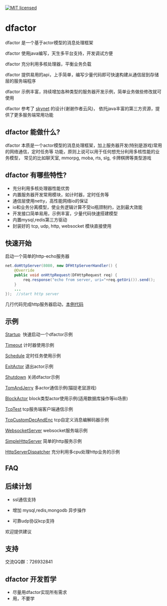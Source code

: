 [![MIT licensed](https://img.shields.io/badge/license-MIT-blue.svg)](./LICENSE)

# dfactor

dfactor 是一个基于actor模型的消息处理框架

dfactor 使用java编写，天生多平台支持，开发调试方便

dfactor 充分利用多核处理器，平衡业务负载

dfactor 提供易用的api，上手简单，编写少量代码即可快速构建从通信层到存储层的服务端程序

dfactor 示例丰富，持续增加各种类型的服务器开发示例，简单业务做些修改就可使用

dfactor 参考了 [skynet](https://github.com/cloudwu/skynet) 的设计(谢谢作者云风)，
依托java丰富的第三方资源，提供了更多服务端常用功能


## dfactor 能做什么?

dfactor 本质是一个actor模型的消息处理框架，加上服务器开发(特别是游戏)常用的网络通信，定时任务等
功能，原则上说可以用于任何想充分利用多核性能的业务模型，
常见的比如聊天室, mmorpg, moba, rts, slg, 卡牌棋牌等类型游戏


## dfactor 有哪些特性?
- 充分利用多核处理器性能优势
- 内置服务器开发常用模块，如计时器，定时任务等
- 通信层使用netty，高性能网络io的保证
- io和业务分离模型，使业务逻辑计算不受io瓶颈制约，达到最大效能
- 开发接口简单易用，示例丰富，少量代码快速搭建模型
- 内置mysql,redis第三方驱动
- 封装好的 tcp, udp, http, websocket 模块直接使用


## 快速开始

启动一个简单的http-echo服务器
```java
net.doHttpServer(8080, new DFHttpServerHandler() {
	@Override
	public void onHttpRequest(DFHttpRequest req) {
		req.response("echo from server, uri="+req.getUri()).send();
	}
	...
});  //start http server
```
几行代码完成http服务器启动，[本例代码](src/test/java/fun/lib/actor/example/SimpleHttpServer.java)



## 示例

[Startup](src/test/java/fun/lib/actor/example/Startup.java)  快速启动一个dfactor示例

[Timeout](src/test/java/fun/lib/actor/example/Timeout.java)  计时器使用示例

[Schedule](src/test/java/fun/lib/actor/example/Schedule.java)  定时任务使用示例

[ExitActor](src/test/java/fun/lib/actor/example/ExitActor.java)  退出actor示例

[Shutdown](src/test/java/fun/lib/actor/example/Shutdown.java)  关闭dfactor示例

[TomAndJerry](src/test/java/fun/lib/actor/example/TomAndJerry.java)  多actor通信示例(猫捉老鼠游戏)

[BlockActor](src/test/java/fun/lib/actor/example/BlockActor.java)  block类型actor使用示例(适用数据库操作等io场景)

[TcpTest](src/test/java/fun/lib/actor/example/TcpTest.java)  tcp服务端客户端通信示例

[TcpCustomDecAndEnc](src/test/java/fun/lib/actor/example/TcpCustomDecAndEnc.java)  tcp自定义消息编解码器示例

[WebsocketServer](src/test/java/fun/lib/actor/example/WebsocketServer.java)  websocket服务端示例

[SimpleHttpServer](src/test/java/fun/lib/actor/example/SimpleHttpServer.java)  简单的http服务示例

[HttpServerDispatcher](src/test/java/fun/lib/actor/example/HttpServerDispatcher.java)  充分利用多cpu处理http业务的示例


## FAQ


## 后续计划

- ssl通信支持

- 增加 mysql,redis,mongodb 异步操作

- 可靠udp协议kcp支持

欢迎提供建议


## 支持

交流QQ群：726932841



## dfactor 开发哲学

- 尽量用dfactor实现所有需求
- 用，不要学

